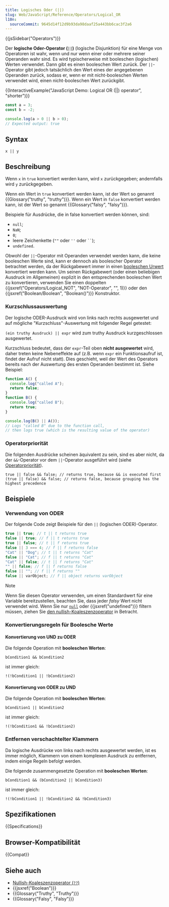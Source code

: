 ```yaml
---
title: Logisches Oder (||)
slug: Web/JavaScript/Reference/Operators/Logical_OR
l10n:
  sourceCommit: 9645d14f12d9b93da98daaf25a443bb6cac3f2a6
---
```


{{jsSidebar("Operators")}}

Der **logische Oder-Operator (`||`)** (logische Disjunktion) für eine Menge von Operatoren ist wahr, wenn und nur wenn einer oder mehrere seiner Operanden wahr sind. Es wird typischerweise mit booleschen (logischen) Werten verwendet. Dann gibt es einen booleschen Wert zurück. Der `||`-Operator gibt jedoch tatsächlich den Wert eines der angegebenen Operanden zurück, sodass er, wenn er mit nicht-booleschen Werten verwendet wird, einen nicht-booleschen Wert zurückgibt.

{{InteractiveExample("JavaScript Demo: Logical OR (||) operator", "shorter")}}

```js interactive-example
const a = 3;
const b = -2;

console.log(a > 0 || b > 0);
// Expected output: true
```

## Syntax

```js-nolint
x || y
```

## Beschreibung

Wenn `x` in `true` konvertiert werden kann, wird
`x` zurückgegeben; andernfalls wird `y` zurückgegeben.

Wenn ein Wert in `true` konvertiert werden kann, ist der Wert so genannt
{{Glossary("truthy", "truthy")}}. Wenn ein Wert in `false` konvertiert werden kann, ist der Wert
so genannt {{Glossary("falsy", "falsy")}}.

Beispiele für Ausdrücke, die in false konvertiert werden können, sind:

- `null`;
- `NaN`;
- `0`;
- leere Zeichenkette (`""` oder `''` oder ` `` `);
- `undefined`.

Obwohl der `||`-Operator mit Operanden verwendet werden kann, die keine booleschen
Werte sind, kann er dennoch als boolescher Operator betrachtet werden, da der Rückgabewert immer
in einen [booleschen Urwert](/de/docs/Web/JavaScript/Guide/Data_structures#boolean_type) konvertiert werden kann.
Um seinen Rückgabewert (oder einen beliebigen Ausdruck im Allgemeinen) explizit in den
entsprechenden booleschen Wert zu konvertieren, verwenden Sie einen doppelten {{jsxref("Operators/Logical_NOT", "NOT-Operator", "", 1)}} oder den {{jsxref("Boolean/Boolean", "Boolean()")}}
Konstruktor.

### Kurzschlussauswertung

Der logische ODER-Ausdruck wird von links nach rechts ausgewertet und auf mögliche
"Kurzschluss"-Auswertung mit folgender Regel getestet:

`(ein truthy Ausdruck) || expr` wird zum
truthy Ausdruck kurzgeschlossen ausgewertet.

Kurzschluss bedeutet, dass der `expr`-Teil oben **nicht
ausgewertet** wird, daher treten keine Nebeneffekte auf (z.B. wenn
`expr` ein Funktionsaufruf ist, findet der Aufruf nicht statt). Dies
geschieht, weil der Wert des Operators bereits nach der Auswertung des
ersten Operanden bestimmt ist. Siehe Beispiel:

```js
function A() {
  console.log("called A");
  return false;
}
function B() {
  console.log("called B");
  return true;
}

console.log(B() || A());
// Logs "called B" due to the function call,
// then logs true (which is the resulting value of the operator)
```

### Operatorpriorität

Die folgenden Ausdrücke scheinen äquivalent zu sein, sind es aber nicht, da der
`&&`-Operator vor dem `||`-Operator
ausgeführt wird (siehe [Operatorpriorität](/de/docs/Web/JavaScript/Reference/Operators/Operator_precedence)).

```js-nolint
true || false && false; // returns true, because && is executed first
(true || false) && false; // returns false, because grouping has the highest precedence
```

## Beispiele

### Verwendung von ODER

Der folgende Code zeigt Beispiele für den `||` (logischen ODER)-Operator.

```js
true || true; // t || t returns true
false || true; // f || t returns true
true || false; // t || f returns true
false || 3 === 4; // f || f returns false
"Cat" || "Dog"; // t || t returns "Cat"
false || "Cat"; // f || t returns "Cat"
"Cat" || false; // t || f returns "Cat"
"" || false; // f || f returns false
false || ""; // f || f returns ""
false || varObject; // f || object returns varObject
```

> [!NOTE]
> Wenn Sie diesen Operator verwenden, um einen Standardwert für eine
> Variable bereitzustellen, beachten Sie, dass jeder _falsy_ Wert nicht verwendet wird. Wenn Sie nur
> [`null`](/de/docs/Web/JavaScript/Reference/Operators/null) oder {{jsxref("undefined")}} filtern müssen, ziehen Sie
> [den nullish-Koaleszenzoperator](/de/docs/Web/JavaScript/Reference/Operators/Nullish_coalescing) in Betracht.

### Konvertierungsregeln für Boolesche Werte

#### Konvertierung von UND zu ODER

Die folgende Operation mit **booleschen Werten**:

```js-nolint
bCondition1 && bCondition2
```

ist immer gleich:

```js-nolint
!(!bCondition1 || !bCondition2)
```

#### Konvertierung von ODER zu UND

Die folgende Operation mit **booleschen Werten**:

```js-nolint
bCondition1 || bCondition2
```

ist immer gleich:

```js-nolint
!(!bCondition1 && !bCondition2)
```

### Entfernen verschachtelter Klammern

Da logische Ausdrücke von links nach rechts ausgewertet werden, ist es immer möglich, Klammern von einem komplexen Ausdruck zu entfernen, indem einige Regeln befolgt werden.

Die folgende zusammengesetzte Operation mit **booleschen Werten**:

```js-nolint
bCondition1 && (bCondition2 || bCondition3)
```

ist immer gleich:

```js-nolint
!(!bCondition1 || !bCondition2 && !bCondition3)
```

## Spezifikationen

{{Specifications}}

## Browser-Kompatibilität

{{Compat}}

## Siehe auch

- [Nullish-Koaleszenzoperator (`??`)](/de/docs/Web/JavaScript/Reference/Operators/Nullish_coalescing)
- {{jsxref("Boolean")}}
- {{Glossary("Truthy", "Truthy")}}
- {{Glossary("Falsy", "Falsy")}}
